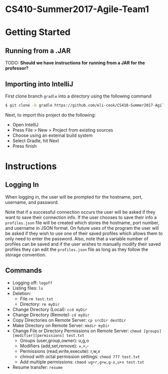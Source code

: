 # CS410-Summer2017-Agile-Team1

# Getting Started

## Running from a .JAR
TODO: **Should we have instructions for running from a JAR for the professor?**

## Importing into IntelliJ

First clone branch `gradle` into a directory using the following command
 ```sh
 $ git clone -b gradle https://github.com/eli-cook/CS410-Summer2017-Agile-Team1.git
 ```

Next, to import this project do the following:

* Open IntelliJ
* Press File > New > Project from existing sources
* Choose using an external build system
* Select Gradle, hit Next
* Press finish

# Instructions

## Logging In
When logging in, the user will be prompted for the hostname, port, username, and password.

Note that if a successful connection occurs the user will be asked if they want to save their connection info. If the user chooses to save their info a ```profiles.json``` file will be created which stores the hostname, port number, and username in JSON format. On future uses of the program the user will be asked if they wish to use one of their saved profiles which allows them to only need to enter the password. Also, note that a variable number of profiles can be saved and if the user wishes to manually modify their saved profiles they can edit the ```profiles.json``` file as long as they follow the storage convention.

## Commands
* Logging off: ```logoff```
* Listing files: ```ls```
* Deletion:
    - File ```rm test.txt```
    - Directory: ```rm myDir```
* Change Directory (Local): ```ccd myDir```
* Change Directory (Remote): ```cd myDir```
* Copy Directories on Remote Server: ```cp srcDir destDir```
* Make Directory on Remote Server: ```mkdir myDir```
* Change File or Directory Permissions on Remote Server: ```chmod [groups][modifier][permissions] test.txt```
    - Groups (user,group,owner): u,g,o
    - Modifiers (add,set,remove): +,=,-
    - Permissions (read,write,execute): r,w,x
    - chmod with octal permission settings: ```chmod 777 test.txt```
    - Add multiple permissions: ```chmod ug+r,g+w,g-x,u+x test.txt```
* Resume transfer: ```resume```
